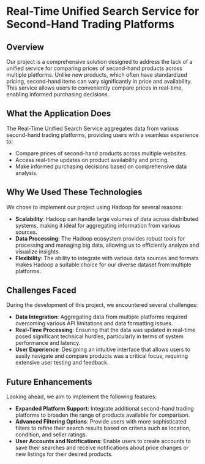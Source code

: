 # Real-Time Unified Search Service for Second-Hand Trading Platforms

## Overview
Our project is a comprehensive solution designed to address the lack of a unified service for comparing prices of second-hand products across multiple platforms. Unlike new products, which often have standardized pricing, second-hand items can vary significantly in price and availability. This service allows users to conveniently compare prices in real-time, enabling informed purchasing decisions.

## What the Application Does
The Real-Time Unified Search Service aggregates data from various second-hand trading platforms, providing users with a seamless experience to:
- Compare prices of second-hand products across multiple websites.
- Access real-time updates on product availability and pricing.
- Make informed purchasing decisions based on comprehensive data analysis.

## Why We Used These Technologies
We chose to implement our project using Hadoop for several reasons:
- **Scalability**: Hadoop can handle large volumes of data across distributed systems, making it ideal for aggregating information from various sources.
- **Data Processing**: The Hadoop ecosystem provides robust tools for processing and managing big data, allowing us to efficiently analyze and visualize insights.
- **Flexibility**: The ability to integrate with various data sources and formats makes Hadoop a suitable choice for our diverse dataset from multiple platforms.

## Challenges Faced
During the development of this project, we encountered several challenges:
- **Data Integration**: Aggregating data from multiple platforms required overcoming various API limitations and data formatting issues.
- **Real-Time Processing**: Ensuring that the data was updated in real-time posed significant technical hurdles, particularly in terms of system performance and latency.
- **User Experience**: Designing an intuitive interface that allows users to easily navigate and compare products was a critical focus, requiring extensive user testing and feedback.

## Future Enhancements
Looking ahead, we aim to implement the following features:
- **Expanded Platform Support**: Integrate additional second-hand trading platforms to broaden the range of products available for comparison.
- **Advanced Filtering Options**: Provide users with more sophisticated filters to refine their search results based on criteria such as location, condition, and seller ratings.
- **User Accounts and Notifications**: Enable users to create accounts to save their searches and receive notifications about price changes or new listings for their desired products.
